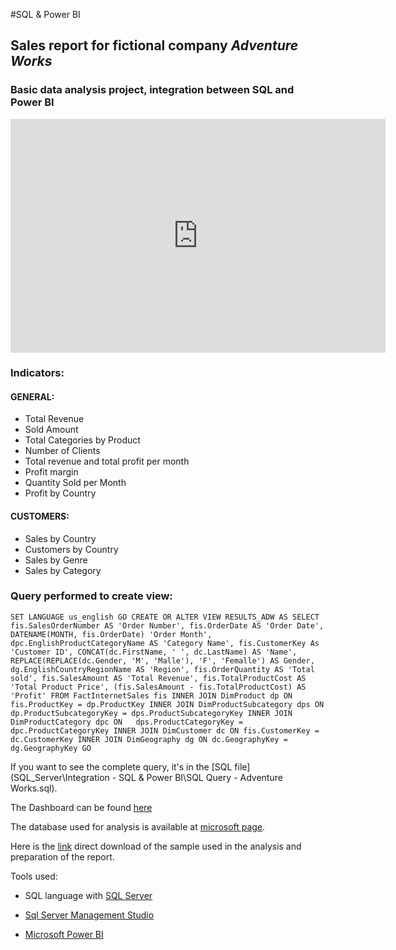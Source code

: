 #SQL & Power BI

## Sales report for fictional company *Adventure Works*

### Basic data analysis project, integration between SQL and Power BI

<iframe title="Sales Dashboard" width="600" height="373.5" src="https://app.powerbi.com/view?r=eyJrIjoiYjczZDRjYTMtODRlMy00MmNjLTgzYjItNTlkMWJkOGQ2NTEyIiwidCI6IjQ3ZjY2MGU3LTM3OGEtNDhlMy1iOTg3LTEyMDRhOGM2NzRkYiJ9" frameborder="0" allowFullScreen="true"></iframe>

### Indicators: 
 
#### GENERAL:

- Total Revenue
- Sold Amount
- Total Categories by Product
- Number of Clients
- Total revenue and total profit per month
- Profit margin
- Quantity Sold per Month
- Profit by Country

#### CUSTOMERS:

- Sales by Country
- Customers by Country
- Sales by Genre
- Sales by Category

### Query performed to create view:

`
SET LANGUAGE us_english
GO
CREATE OR ALTER VIEW RESULTS_ADW AS
SELECT
	fis.SalesOrderNumber AS 'Order Number',
	fis.OrderDate AS 'Order Date',
	DATENAME(MONTH, fis.OrderDate) 'Order Month',
	dpc.EnglishProductCategoryName AS 'Category Name',
	fis.CustomerKey As 'Customer ID',
	CONCAT(dc.FirstName, ' ', dc.LastName) AS 'Name',
	REPLACE(REPLACE(dc.Gender, 'M', 'Malle'), 'F', 'Femalle') AS Gender,
	dg.EnglishCountryRegionName AS 'Region',
	fis.OrderQuantity AS 'Total sold',
	fis.SalesAmount AS 'Total Revenue',
	fis.TotalProductCost AS 'Total Product Price',
	(fis.SalesAmount - fis.TotalProductCost) AS 'Profit'
FROM FactInternetSales fis
INNER JOIN DimProduct dp ON fis.ProductKey = dp.ProductKey
	INNER JOIN DimProductSubcategory dps ON	dp.ProductSubcategoryKey = dps.ProductSubcategoryKey
		INNER JOIN 	DimProductCategory dpc ON	dps.ProductCategoryKey = dpc.ProductCategoryKey
INNER JOIN DimCustomer dc ON fis.CustomerKey = dc.CustomerKey
INNER JOIN DimGeography dg ON dc.GeographyKey = dg.GeographyKey
GO
`

If you want to see the complete query, it's in the [SQL file](SQL_Server\Integration - SQL & Power BI\SQL Query - Adventure Works.sql).

The Dashboard can be found [here](https://app.powerbi.com/view?r=eyJrIjoiYjczZDRjYTMtODRlMy00MmNjLTgzYjItNTlkMWJkOGQ2NTEyIiwidCI6IjQ3ZjY2MGU3LTM3OGEtNDhlMy1iOTg3LTEyMDRhOGM2NzRkYiJ9)

The database used for analysis is available at [microsoft page](https://learn.microsoft.com/en-us/sql/samples/adventureworks-install-configure?view=sql-server-ver16&tabs=ssms).

Here is the [link](https://github.com/Microsoft/sql-server-samples/releases/download/adventureworks/AdventureWorksDW2014.bak) direct download of the sample used in the analysis and preparation of the report.

Tools used:

- SQL language with [SQL Server](https://www.microsoft.com/pt-br/sql-server/sql-server-2022)

- [Sql Server Management Studio](https://learn.microsoft.com/en-us/sql/ssms/download-sql-server-management-studio-ssms?view=sql-server-ver16)

- [Microsoft Power BI](https://powerbi.microsoft.com/)